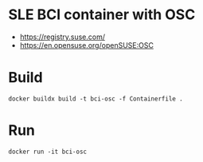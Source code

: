 # SLE BCI container with OSC

- https://registry.suse.com/
- https://en.opensuse.org/openSUSE:OSC


# Build

```
docker buildx build -t bci-osc -f Containerfile .
```

#  Run

```
docker run -it bci-osc
```